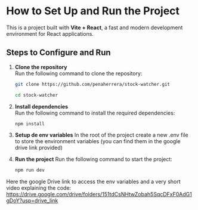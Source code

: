 # How to Set Up and Run the Project

This is a project built with **Vite + React**, a fast and modern development environment for React applications.

## Steps to Configure and Run

1. **Clone the repository**  
   Run the following command to clone the repository:  
   ```bash
   git clone https://github.com/penaherrera/stock-watcher.git
   
   cd stock-watcher

2. **Install dependencies**  
   Run the following command to install the required dependencies:  
   ```bash
   npm install

3. **Setup de env variables**
  In the root of the project create a new .env file to store the environment variables (you can find them in the google drive link provided)

4. **Run the project**
  Run the following command to start the project:
     ```bash
   npm run dev

Here the google Drive link to access the env variables and a very short video explaining the code:
https://drive.google.com/drive/folders/151tdCsNHtwZobah5SqcDFxF0AdG1gDoY?usp=drive_link


